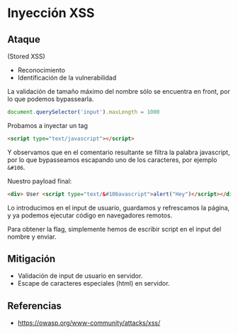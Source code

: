 # Inyección XSS
## Ataque
(Stored XSS)

- Reconocimiento
- Identificación de la vulnerabilidad

La validación de tamaño máximo del nombre sólo se encuentra en front, por lo que podemos bypassearla.

```js
document.querySelector('input').maxLength = 1000
```
Probamos a inyectar un tag
```html 
<script type="text/javascript"></script>
```
Y observamos que en el comentario resultante se filtra la palabra javascript, por lo que bypasseamos escapando uno de los caracteres, por ejemplo `&#106`.

Nuestro payload final:
```html
<div> User <script type="text/&#106avascript">alert("Hey")</script></div>
```

Lo introducimos en el input de usuario, guardamos y refrescamos la página, y ya podemos ejecutar código en navegadores remotos.

Para obtener la flag, simplemente hemos de escribir script en el input del nombre y enviar.

## Mitigación
- Validación de input de usuario en servidor.
- Escape de caracteres especiales (html) en servidor.

## Referencias
- https://owasp.org/www-community/attacks/xss/